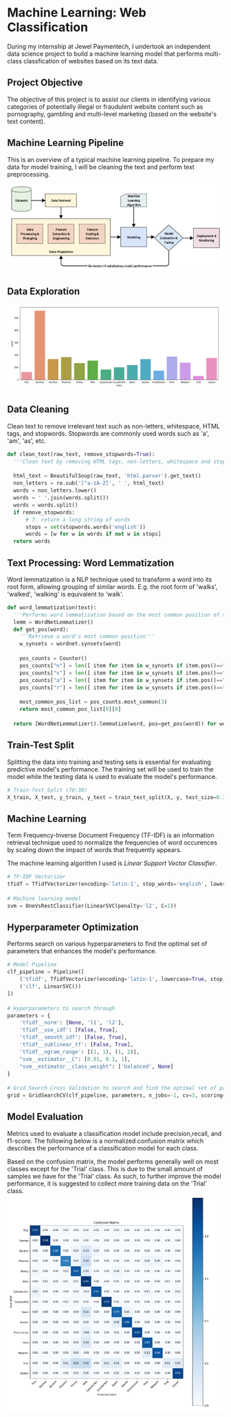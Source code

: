 # Machine Learning: Web Classification
During my internship at Jewel Paymentech, I undertook an independent data science project to build a machine learning model that performs multi-class classfication of websites based on its text data.

## Project Objective

The objective of this project is to assist our clients in identifying various categories of potentially illegal or fraudulent website content such as pornography, gambling and multi-level marketing (based on the website's text content).

## Machine Learning Pipeline

This is an overview of a typical machine learning pipeline. To prepare my data for model training, I will be cleaning the text and perform text preprocessing.

![](machine-learning-pipeline.png)

## Data Exploration

![](class-distribution.png)



## Data Cleaning

Clean text to remove irrelevant text such as non-letters, whitespace, HTML tags, and stopwords. Stopwords are commonly used words such as 'a', 'am', 'as', etc.
```python
def clean_text(raw_text, remove_stopwords=True):
  '''Clean text by removing HTML tags, non-letters, whitespace and stopwords (common words).'''

  html_text = BeautifulSoup(raw_text, 'html.parser').get_text()
  non_letters = re.sub('[^a-zA-Z]', ' ', html_text)
  words = non_letters.lower()
  words = ' '.join(words.split())
  words = words.split()
  if remove_stopwords:
      # 7. return a long string of words
      stops = set(stopwords.words('english'))
      words = [w for w in words if not w in stops]
  return words
```

## Text Processing: Word Lemmatization

Word lemmatization is a NLP technique used to transform a word into its root form, allowing grouping of similar words. E.g. the root form of 'walks', 'walked', 'walking' is equivalent to 'walk'.
```python
def word_lemmatization(text):
  '''Performs word lemmatization based on the most common position of the word'''
  lemm = WordNetLemmatizer()
  def get_pos(word):
    '''Retrieve a word's most common position'''
    w_synsets = wordnet.synsets(word)

    pos_counts = Counter()
    pos_counts["n"] = len([ item for item in w_synsets if item.pos()=="n"])
    pos_counts["v"] = len([ item for item in w_synsets if item.pos()=="v"])
    pos_counts["a"] = len([ item for item in w_synsets if item.pos()=="a"])
    pos_counts["r"] = len([ item for item in w_synsets if item.pos()=="r"])
		
    most_common_pos_list = pos_counts.most_common(3)
    return most_common_pos_list[0][0]
  
  return [WordNetLemmatizer().lemmatize(word, pos=get_pos(word)) for word in nltk.word_tokenize(text)]
```


## Train-Test Split

Splitting the data into training and testing sets is essential for evaluating predictive model's performance. The training set will be used to train the model while the testing data is used to evaluate the model's performance.
```python
# Train-Test Split (70:30)
X_train, X_test, y_train, y_test = train_test_split(X, y, test_size=0.3, random_state=1, stratify=y, shuffle=True)
```

## Machine Learning

Term Frequency-Inverse Document Frequency (TF-IDF) is an information retrieval technique used to normalize the frequencies of word occurences by scaling down the impact of words that frequently appears. 

The machine learning algorithm I used is _Linear Support Vector Classifier_.
```python
# TF-IDF Vectorizer
tfidf = TfidfVectorizer(encoding='latin-1', stop_words='english', lowercase=True, smooth_idf=False, sublinear_tf=True, use_idf=True))

# Machine learning model
svm = OneVsRestClassifier(LinearSVC(penalty='l2', C=1))
```

## Hyperparameter Optimization

Performs search on various hyperparameters to find the optimal set of parameters that enhances the model's performance.
```python
# Model Pipeline
clf_pipeline = Pipeline([
    ('tfidf', TfidfVectorizer(encoding='latin-1', lowercase=True, stop_words='english'),
    ('clf', LinearSVC())
])

# Hyperparameters to search through
parameters = {
    'tfidf__norm': [None, 'l1', 'l2'],
    'tfidf__use_idf': [False, True],
    'tfidf__smooth_idf': [False, True],
    'tfidf__sublinear_tf': [False, True],
    'tfidf__ngram_range': [(1, 1), (1, 2)],
    "svm__estimator__C": [0.01, 0.1, 1],
    "svm__estimator__class_weight": ['balanced', None]
}

# Grid Search Cross Validation to search and find the optimal set of parameters with the best validation score
grid = GridSearchCV(clf_pipeline, parameters, n_jobs=-1, cv=3, scoring='f1_weighted')
```

## Model Evaluation

Metrics used to evaluate a classification model include precision,recall, and f1-score. The following below is a normalized confusion matrix which describes the performance of a classification model for each class.

Based on the confusion matrix, the model performs generally well on most classes except for the 'Trial' class. This is due to the small amount of samples we have for the 'Trial' class. As such, to further improve the model performance, it is suggested to collect more training data on the 'Trial' class.
![](confusion_matrix.png)